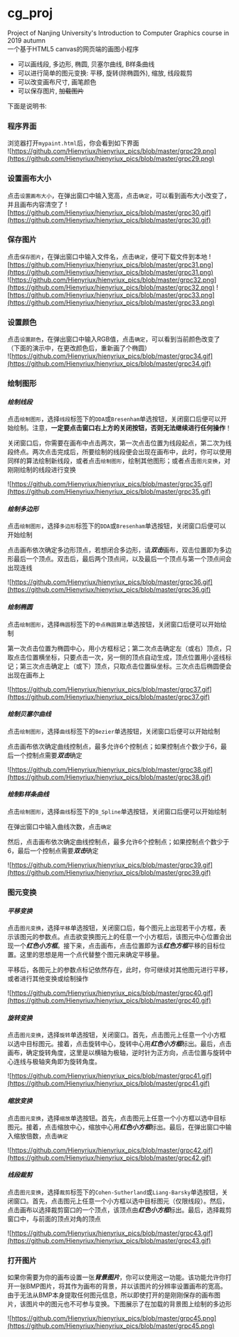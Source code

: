 # cg_proj
Project of Nanjing University's Introduction to Computer Graphics course in 2019 autumn  
一个基于HTML5 canvas的网页端的画图小程序  
+ 可以画线段, 多边形, 椭圆, 贝塞尔曲线, B样条曲线  
+ 可以进行简单的图元变换: 平移, 旋转(除椭圆外), 缩放, 线段裁剪
+ 可以改变画布尺寸, 画笔颜色
+ 可以保存图片, ~~加载图片~~  


下面是说明书:  
### 程序界面
浏览器打开`mypaint.html`后，你会看到如下界面  
![https://github.com/Hienyriux/hienyriux_pics/blob/master/grpc29.png](https://github.com/Hienyriux/hienyriux_pics/blob/master/grpc29.png)

### 设置画布大小
点击`设置画布大小`，在弹出窗口中输入宽高，点击`确定`，可以看到画布大小改变了，并且画布内容清空了
![https://github.com/Hienyriux/hienyriux_pics/blob/master/grpc30.gif](https://github.com/Hienyriux/hienyriux_pics/blob/master/grpc30.gif)

### 保存图片
点击`保存图片`，在弹出窗口中输入文件名，点击`确定`，便可下载文件到本地
![https://github.com/Hienyriux/hienyriux_pics/blob/master/grpc31.png](https://github.com/Hienyriux/hienyriux_pics/blob/master/grpc31.png)  
![https://github.com/Hienyriux/hienyriux_pics/blob/master/grpc32.png](https://github.com/Hienyriux/hienyriux_pics/blob/master/grpc32.png)
![https://github.com/Hienyriux/hienyriux_pics/blob/master/grpc33.png](https://github.com/Hienyriux/hienyriux_pics/blob/master/grpc33.png)

### 设置颜色
点击`设置颜色`，在弹出窗口中输入RGB值，点击`确定`，可以看到当前颜色改变了（下面的演示中，在更改颜色后，重新画了个椭圆）  
![https://github.com/Hienyriux/hienyriux_pics/blob/master/grpc34.gif](https://github.com/Hienyriux/hienyriux_pics/blob/master/grpc34.gif)


### 绘制图形

#### *绘制线段*
点击`绘制图形`，选择`线段`标签下的`DDA`或`Bresenham`单选按钮，关闭窗口后便可以开始绘制。注意，**一定要点击窗口右上方的关闭按钮，否则无法继续进行任何操作**！  

关闭窗口后，你需要在画布中点击两次，第一次点击位置为线段起点，第二次为线段终点。两次点击完成后，所要绘制的线段便会出现在画布中，此时，你可以使用同样的算法绘制新线段，或者点击`绘制图形`，绘制其他图形；或者点击`图元变换`，对刚刚绘制的线段进行变换

![https://github.com/Hienyriux/hienyriux_pics/blob/master/grpc35.gif](https://github.com/Hienyriux/hienyriux_pics/blob/master/grpc35.gif)

#### *绘制多边形*
点击`绘制图形`，选择`多边形`标签下的`DDA`或`Bresenham`单选按钮，关闭窗口后便可以开始绘制

点击画布依次确定多边形顶点，若想闭合多边形，请***双击***画布，双击位置即为多边形最后一个顶点。双击后，最后两个顶点间，以及最后一个顶点与第一个顶点间会出现连线

![https://github.com/Hienyriux/hienyriux_pics/blob/master/grpc36.gif](https://github.com/Hienyriux/hienyriux_pics/blob/master/grpc36.gif)

#### *绘制椭圆*
点击`绘制图形`，选择`椭圆`标签下的`中点椭圆算法`单选按钮，关闭窗口后便可以开始绘制

第一次点击位置为椭圆中心，用小方框标记；第二次点击确定左（或右）顶点，只取点击位置横坐标，只要点击一次，另一侧的顶点自动生成，顶点位置用小竖线标记；第三次点击确定上（或下）顶点，只取点击位置纵坐标。三次点击后椭圆便会出现在画布上

![https://github.com/Hienyriux/hienyriux_pics/blob/master/grpc37.gif](https://github.com/Hienyriux/hienyriux_pics/blob/master/grpc37.gif)

#### *绘制贝塞尔曲线*
点击`绘制图形`，选择`曲线`标签下的`Bezier`单选按钮，关闭窗口后便可以开始绘制

点击画布依次确定曲线控制点，最多允许6个控制点；如果控制点个数少于6，最后一个控制点需要***双击***确定

![https://github.com/Hienyriux/hienyriux_pics/blob/master/grpc38.gif](https://github.com/Hienyriux/hienyriux_pics/blob/master/grpc38.gif)

#### *绘制B样条曲线*

点击`绘制图形`，选择`曲线`标签下的`B_Spline`单选按钮，关闭窗口后便可以开始绘制

在弹出窗口中输入曲线次数，点击`确定`

然后，点击画布依次确定曲线控制点，最多允许6个控制点；如果控制点个数少于6，最后一个控制点需要***双击***确定

![https://github.com/Hienyriux/hienyriux_pics/blob/master/grpc39.gif](https://github.com/Hienyriux/hienyriux_pics/blob/master/grpc39.gif)

### 图元变换

#### *平移变换*

点击`图元变换`，选择`平移`单选按钮，关闭窗口后，每个图元上出现若干小方框，表示该图元的参数点。点击欲变换图元上的任意一个小方框后，该图元中心位置会出现一个***红色小方框***。接下来，点击画布，点击位置即为该***红色方框***平移的目标位置。这里的思想是用一个点代替整个图元来确定平移量。

平移后，各图元上的参数点标记依然存在，此时，你可继续对其他图元进行平移，或者进行其他变换或绘制操作

![https://github.com/Hienyriux/hienyriux_pics/blob/master/grpc40.gif](https://github.com/Hienyriux/hienyriux_pics/blob/master/grpc40.gif)

#### *旋转变换*

点击`图元变换`，选择`旋转`单选按钮，关闭窗口。首先，点击图元上任意一个小方框以选中目标图元。接着，点击旋转中心，旋转中心用***红色小方框***标出。最后，点击画布，确定旋转角度，这里是以横轴为极轴，逆时针为正方向，点击位置与旋转中心连线与极轴夹角即为旋转角度。

![https://github.com/Hienyriux/hienyriux_pics/blob/master/grpc41.gif](https://github.com/Hienyriux/hienyriux_pics/blob/master/grpc41.gif)

#### *缩放变换*

点击`图元变换`，选择`缩放`单选按钮。首先，点击图元上任意一个小方框以选中目标图元。接着，点击缩放中心，缩放中心用***红色小方框***标出。最后，在弹出窗口中输入缩放倍数，点击`确定`

![https://github.com/Hienyriux/hienyriux_pics/blob/master/grpc42.gif](https://github.com/Hienyriux/hienyriux_pics/blob/master/grpc42.gif)

#### *线段裁剪*

点击`图元变换`，选择`裁剪`标签下的`Cohen-Sutherland`或`Liang-Barsky`单选按钮，关闭窗口。首先，点击图元上任意一个小方框以选中目标图元（仅限线段）。然后，点击画布以选择裁剪窗口的一个顶点，该顶点由***红色小方框***标出。最后，选择裁剪窗口中，与前面的顶点对角的顶点

![https://github.com/Hienyriux/hienyriux_pics/blob/master/grpc43.gif](https://github.com/Hienyriux/hienyriux_pics/blob/master/grpc43.gif)

### 打开图片

如果你需要为你的画布设置一张***背景图片***，你可以使用这一功能。该功能允许你打开一张BMP图片，将其作为画布的背景，并以该图片的分辨率设置画布的宽高。由于无法从BMP本身提取任何图元信息，所以即使打开的是刚刚保存的画布图片，该图片中的图元也不可参与变换。下图展示了在加载的背景图上绘制的多边形

![https://github.com/Hienyriux/hienyriux_pics/blob/master/grpc45.png](https://github.com/Hienyriux/hienyriux_pics/blob/master/grpc45.png)
